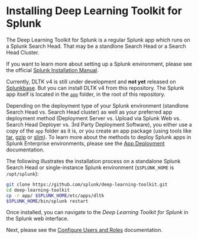 # Installing Deep Learning Toolkit for Splunk

The Deep Learning Toolkit for Splunk is a regular Splunk app which runs on a Splunk Search Head. That may be a standlone Search Head or a Search Head Cluster.

If you want to learn more about setting up a Splunk environment, please see the official [Splunk Installation Manual](https://docs.splunk.com/Documentation/Splunk/latest/Installation).

Currently, DLTK v4 is still under development and **not yet** released on [Splunkbase](https://splunkbase.splunk.com/). But you can install DLTK v4 from this repository. The Splunk app itself is located in the [`app`](../../app/) folder, in the root of this repository.

Depending on the deployment type of your Splunk environment (standlone Search Head vs. Search Head cluster) as well as your preferred app deployment method (Deployment Server vs. Upload via Splunk Web vs. Search Head Deployer vs. 3rd Party Deployment Software), you either use a copy of the `app` folder as it is, or you create an app package (using tools like [tar](https://en.wikipedia.org/wiki/Tar_(computing)), [gzip](https://en.wikipedia.org/wiki/Gzip) or [slim]( https://dev.splunk.com/enterprise/docs/releaseapps/packagingtoolkit/pkgtoolkitref/packagingtoolkitcli#slim-package)). To learn more about the methods to deploy Splunk apps in Splunk Enterprise environments, please see the [App Deployment](https://docs.splunk.com/Documentation/Splunk/latest/Admin/Deployappsandadd-ons) documentation.

The following illustrates the installation process on a standalone Splunk Search Head or single-instance Splunk environment (`$SPLUNK_HOME` is `/opt/splunk`):

```bash
git clone https://github.com/splunk/deep-learning-toolkit.git
cd deep-learning-toolkit
cp -r app/ $SPLUNK_HOME/etc/apps/dltk
$SPLUNK_HOME/bin/splunk restart
```

Once installed, you can navigate to the *Deep Learning Toolkit for Splunk* in the Splunk web interface.

Next, please see the [Configure Users and Roles](access_control.md) documentation.
